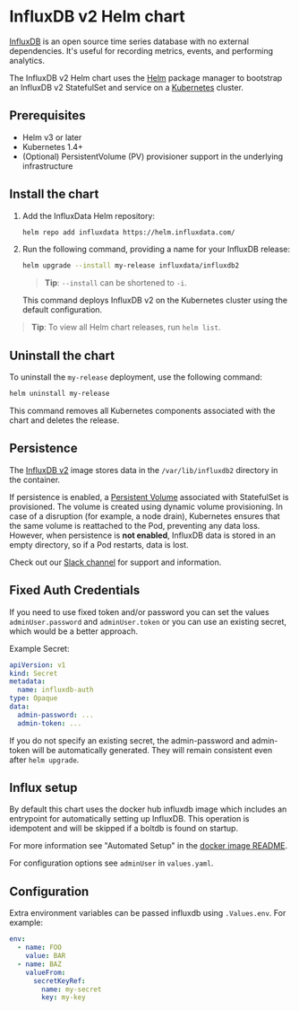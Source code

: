 # InfluxDB v2 Helm chart

[InfluxDB](https://github.com/influxdata/influxdb) is an open source time series
database with no external dependencies. It's useful for recording metrics,
events, and performing analytics.

The InfluxDB v2 Helm chart uses the [Helm](https://helm.sh) package manager to
bootstrap an InfluxDB v2 StatefulSet and service on a
[Kubernetes](http://kubernetes.io) cluster.

## Prerequisites

- Helm v3 or later
- Kubernetes 1.4+
- (Optional) PersistentVolume (PV) provisioner support in the underlying infrastructure

## Install the chart

1. Add the InfluxData Helm repository:

   ```bash
   helm repo add influxdata https://helm.influxdata.com/
   ```

2. Run the following command, providing a name for your InfluxDB release:

   ```bash
   helm upgrade --install my-release influxdata/influxdb2
   ```

   > **Tip**: `--install` can be shortened to `-i`.

   This command deploys InfluxDB v2 on the Kubernetes cluster using the default configuration.

  > **Tip**: To view all Helm chart releases, run `helm list`.

## Uninstall the chart

To uninstall the `my-release` deployment, use the following command:

```bash
helm uninstall my-release
```

This command removes all Kubernetes components associated with the chart and deletes the release.

## Persistence

The [InfluxDB v2](https://hub.docker.com/_/influxdb/) image stores data in the `/var/lib/influxdb2` directory in the container.

If persistence is enabled, a [Persistent Volume](http://kubernetes.io/docs/user-guide/persistent-volumes/)
associated with StatefulSet is provisioned. The volume is created using dynamic
volume provisioning. In case of a disruption (for example, a node drain),
Kubernetes ensures that the same volume is reattached to the Pod, preventing any
data loss. However, when persistence is **not enabled**, InfluxDB data is stored
in an empty directory, so if a Pod restarts, data is lost.

Check out our [Slack channel](https://www.influxdata.com/slack) for support and information.

## Fixed Auth Credentials

If you need to use fixed token and/or password you can set the values
`adminUser.password` and `adminUser.token` or you can use an existing secret,
which would be a better approach.

Example Secret:

```yaml
apiVersion: v1
kind: Secret
metadata:
  name: influxdb-auth
type: Opaque
data:
  admin-password: ...
  admin-token: ...
```

If you do not specify an existing secret, the admin-password and admin-token
will be automatically generated. They will remain consistent even after
`helm upgrade`.

## Influx setup

By default this chart uses the docker hub influxdb image which includes an
entrypoint for automatically setting up InfluxDB. This operation is idempotent
and will be skipped if a boltdb is found on startup.

For more information see "Automated Setup" in the [docker image README](https://hub.docker.com/_/influxdb).

For configuration options see `adminUser` in `values.yaml`.

## Configuration

Extra environment variables can be passed influxdb using `.Values.env`. For
example:

```yaml
env:
  - name: FOO
    value: BAR
  - name: BAZ
    valueFrom:
      secretKeyRef:
        name: my-secret
        key: my-key
```
